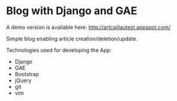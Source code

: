 # Blog with Django and GAE

A demo version is available here: http://artcaillautest.appspot.com/

Simple blog enabling article creation/deletion/update. 

Technologies used for developing the App:

- Django
- GAE
- Bootstrap
- jQuery
- git
- vim
